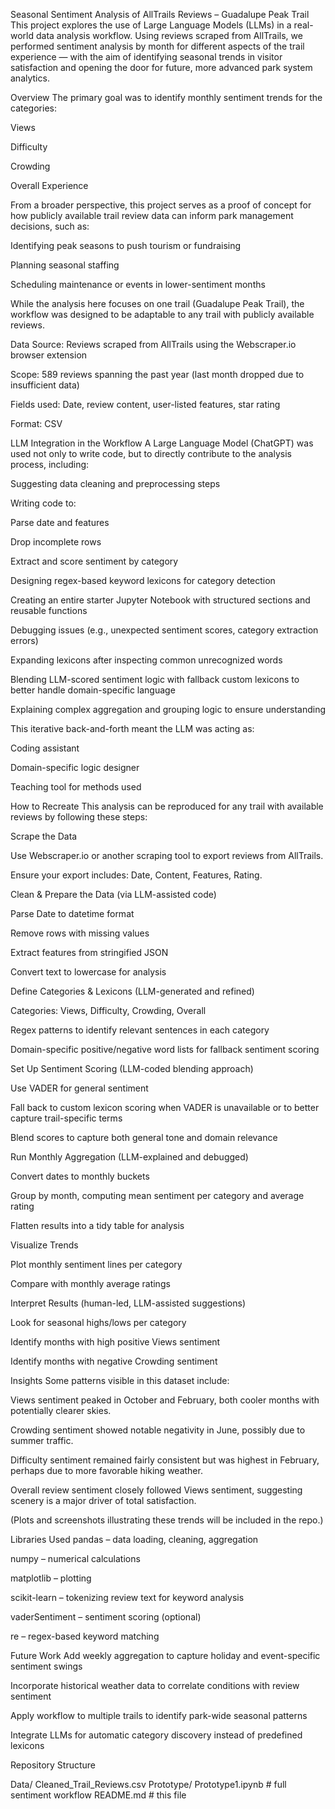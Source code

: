 Seasonal Sentiment Analysis of AllTrails Reviews – Guadalupe Peak Trail
This project explores the use of Large Language Models (LLMs) in a real-world data analysis workflow. Using reviews scraped from AllTrails, we performed sentiment analysis by month for different aspects of the trail experience — with the aim of identifying seasonal trends in visitor satisfaction and opening the door for future, more advanced park system analytics.

Overview
The primary goal was to identify monthly sentiment trends for the categories:

Views

Difficulty

Crowding

Overall Experience

From a broader perspective, this project serves as a proof of concept for how publicly available trail review data can inform park management decisions, such as:

Identifying peak seasons to push tourism or fundraising

Planning seasonal staffing

Scheduling maintenance or events in lower-sentiment months

While the analysis here focuses on one trail (Guadalupe Peak Trail), the workflow was designed to be adaptable to any trail with publicly available reviews.

Data
Source: Reviews scraped from AllTrails using the Webscraper.io browser extension

Scope: 589 reviews spanning the past year (last month dropped due to insufficient data)

Fields used: Date, review content, user-listed features, star rating

Format: CSV

LLM Integration in the Workflow
A Large Language Model (ChatGPT) was used not only to write code, but to directly contribute to the analysis process, including:

Suggesting data cleaning and preprocessing steps

Writing code to:

Parse date and features

Drop incomplete rows

Extract and score sentiment by category

Designing regex-based keyword lexicons for category detection

Creating an entire starter Jupyter Notebook with structured sections and reusable functions

Debugging issues (e.g., unexpected sentiment scores, category extraction errors)

Expanding lexicons after inspecting common unrecognized words

Blending LLM-scored sentiment logic with fallback custom lexicons to better handle domain-specific language

Explaining complex aggregation and grouping logic to ensure understanding

This iterative back-and-forth meant the LLM was acting as:

Coding assistant

Domain-specific logic designer

Teaching tool for methods used

How to Recreate
This analysis can be reproduced for any trail with available reviews by following these steps:

Scrape the Data

Use Webscraper.io or another scraping tool to export reviews from AllTrails.

Ensure your export includes: Date, Content, Features, Rating.

Clean & Prepare the Data (via LLM-assisted code)

Parse Date to datetime format

Remove rows with missing values

Extract features from stringified JSON

Convert text to lowercase for analysis

Define Categories & Lexicons (LLM-generated and refined)

Categories: Views, Difficulty, Crowding, Overall

Regex patterns to identify relevant sentences in each category

Domain-specific positive/negative word lists for fallback sentiment scoring

Set Up Sentiment Scoring (LLM-coded blending approach)

Use VADER for general sentiment

Fall back to custom lexicon scoring when VADER is unavailable or to better capture trail-specific terms

Blend scores to capture both general tone and domain relevance

Run Monthly Aggregation (LLM-explained and debugged)

Convert dates to monthly buckets

Group by month, computing mean sentiment per category and average rating

Flatten results into a tidy table for analysis

Visualize Trends

Plot monthly sentiment lines per category

Compare with monthly average ratings

Interpret Results (human-led, LLM-assisted suggestions)

Look for seasonal highs/lows per category

Identify months with high positive Views sentiment

Identify months with negative Crowding sentiment

Insights
Some patterns visible in this dataset include:

Views sentiment peaked in October and February, both cooler months with potentially clearer skies.

Crowding sentiment showed notable negativity in June, possibly due to summer traffic.

Difficulty sentiment remained fairly consistent but was highest in February, perhaps due to more favorable hiking weather.

Overall review sentiment closely followed Views sentiment, suggesting scenery is a major driver of total satisfaction.

(Plots and screenshots illustrating these trends will be included in the repo.)

Libraries Used
pandas – data loading, cleaning, aggregation

numpy – numerical calculations

matplotlib – plotting

scikit-learn – tokenizing review text for keyword analysis

vaderSentiment – sentiment scoring (optional)

re – regex-based keyword matching

Future Work
Add weekly aggregation to capture holiday and event-specific sentiment swings

Incorporate historical weather data to correlate conditions with review sentiment

Apply workflow to multiple trails to identify park-wide seasonal patterns

Integrate LLMs for automatic category discovery instead of predefined lexicons

Repository Structure

Data/
  Cleaned_Trail_Reviews.csv
Prototype/
  Prototype1.ipynb  # full sentiment workflow
README.md           # this file
